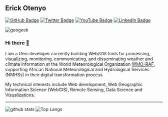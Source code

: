 ## Erick Otenyo

[![GitHub Badge](https://img.shields.io/github/followers/erick-otenyo?style=social)](https://github.com/erick-otenyo?tab=followers)
[![Twitter Badge](https://img.shields.io/twitter/follow/erick_otenyo?style=social)](https://twitter.com/erick_otenyo)
[![YouTube Badge](https://img.shields.io/badge/My-YouTube-red)](https://www.youtube.com/c/TheGISDev)
[![LinkedIn Badge](https://img.shields.io/badge/My-LinkedIn-blue)](https://www.linkedin.com/in/erick-otenyo/)


![geogeek](https://res.cloudinary.com/otenyo/image/upload/v1596048344/banners/Header.jpg)


### Hi there 👋

I am a Geo-developer currently building Web/GIS tools for processing, visualizing, monitoring, communicating, and disseminating weather and climate information at the World Meteorological Organization [WMO-RAF](https://github.com/wmo-raf), supporting African National Meteorological and Hydrological Services (NMHSs) in their digital transformation process.


My technical interests include Web development, Web Geographic Information Science (WebGIS), Remote Sensing, Data Science and Visualizations.

---
![github stats](https://github-readme-stats.vercel.app/api?username=erick-otenyo&show_icons=true&count_private=true)
![Top Langs](https://github-readme-stats.vercel.app/api/top-langs/?username=erick-otenyo&hide=php,css,go)
